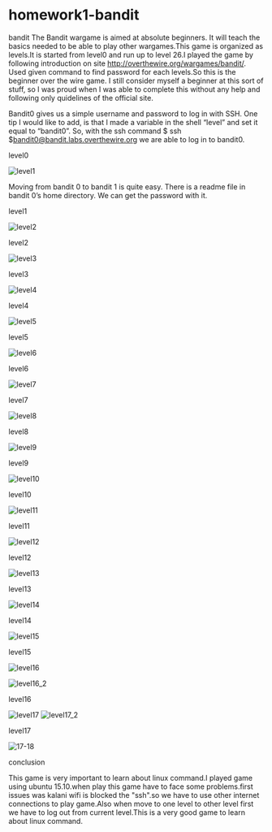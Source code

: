 # homework1-bandit
bandit
The Bandit wargame is aimed at absolute beginners. It will teach the basics needed to be able to play other wargames.This game is organized as levels.It is started from level0 and run up to level 26.I played the game by following introduction on site http://overthewire.org/wargames/bandit/. Used given command to find password for each levels.So this is the beginner over the wire game. I still consider myself a beginner at this sort of stuff, so I was proud when I was able to complete this without any help and following only quidelines of the official site.

Bandit0 gives us a simple username and password to log in with SSH. One tip I would like to add, is that I made a variable in the shell “level” and set it equal to “bandit0”. So, with the ssh command $ ssh $bandit0@bandit.labs.overthewire.org we are able to log in to bandit0.

level0

![level1](https://cloud.githubusercontent.com/assets/10738845/14377862/b3875b0e-fd8f-11e5-9f32-eac839c89957.PNG)

Moving from bandit 0 to bandit 1 is quite easy. There is a readme file in bandit 0’s home directory. We can get the password with it.

level1

![level2](https://cloud.githubusercontent.com/assets/10738845/14377998/689a3e08-fd90-11e5-89d0-985ff83935e7.PNG)

level2

![level3](https://cloud.githubusercontent.com/assets/10738845/14378093/f8045466-fd90-11e5-949b-cf414f1189e8.PNG)

level3

![level4](https://cloud.githubusercontent.com/assets/10738845/14378091/f800f046-fd90-11e5-8ef7-f8e9f17e3992.PNG)

level4

![level5](https://cloud.githubusercontent.com/assets/10738845/14378092/f8014618-fd90-11e5-86c5-8d2fe59d2a7f.PNG)

level5

![level6](https://cloud.githubusercontent.com/assets/10738845/14378094/f80749f0-fd90-11e5-9605-be9e5e536dbe.PNG)

level6

![level7](https://cloud.githubusercontent.com/assets/10738845/14378095/f807fdaa-fd90-11e5-87fe-860547fd9137.PNG)

level7

![level8](https://cloud.githubusercontent.com/assets/10738845/14378096/f80a2ce2-fd90-11e5-9ccd-6414196804a7.PNG)

level8

![level9](https://cloud.githubusercontent.com/assets/10738845/14378098/f8275056-fd90-11e5-9559-52d6c02bd402.PNG)

level9

![level10](https://cloud.githubusercontent.com/assets/10738845/14378097/f82766a4-fd90-11e5-9fcd-fa285d3e7f93.PNG)

level10


![level11](https://cloud.githubusercontent.com/assets/10738845/14378297/c28cb642-fd91-11e5-9ce8-82611d311826.PNG)


level11



![level12](https://cloud.githubusercontent.com/assets/10738845/14378295/c28c614c-fd91-11e5-831e-423bbed2ba9b.PNG)


level12


![level13](https://cloud.githubusercontent.com/assets/10738845/14378296/c28ca594-fd91-11e5-9950-7f7f22735e57.PNG)


level13

![level14](https://cloud.githubusercontent.com/assets/10738845/14378298/c29c83d8-fd91-11e5-9a66-5db92894bdf4.PNG)


level14

![level15](https://cloud.githubusercontent.com/assets/10738845/14378299/c29d4458-fd91-11e5-84ff-c890c4e524ae.PNG)


level15

![level16](https://cloud.githubusercontent.com/assets/10738845/14378300/c29d752c-fd91-11e5-8059-0edb8e9ec231.PNG)


![level16_2](https://cloud.githubusercontent.com/assets/10738845/14378301/c2b18a58-fd91-11e5-875a-8c165177cb4b.PNG)


level16

![level17](https://cloud.githubusercontent.com/assets/10738845/14378303/c2b3e60e-fd91-11e5-9d19-5204d0b5b840.PNG)
![level17_2](https://cloud.githubusercontent.com/assets/10738845/14378302/c2b3b7ce-fd91-11e5-9ade-9a415708c9e6.PNG)

level17

![17-18](https://cloud.githubusercontent.com/assets/10738845/14378518/fd32a648-fd92-11e5-839a-8526bfe24b72.PNG)

conclusion


This game is very important to learn about linux command.I played game using ubuntu 15.10.when play this game have to face some problems.first issues was kalani wifi is blocked the "ssh".so we have to use other internet connections to play game.Also when move to one level to other level first we have to log out from current level.This is a very good game to learn about linux command.



